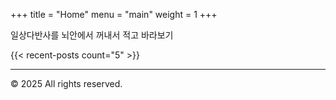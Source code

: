 +++
title = "Home"
menu = "main"
weight = 1
+++

일상다반사를 뇌안에서 꺼내서 적고 바라보기

{{< recent-posts count="5" >}}

---

© 2025 All rights reserved. 

